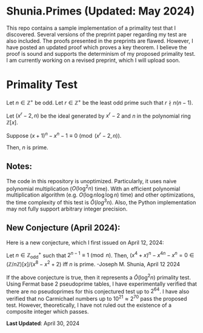 # Shunia.Primes (Updated: May 2024)
This repo contains a sample implementation of a primality test that I discovered. Several versions of the preprint paper regarding my test are also included. The proofs presented in the preprints are flawed. However, I have posted an updated proof which proves a key theorem. I believe the proof is sound and supports the determinism of my proposed primality test. I am currently working on a revised preprint, which I will upload soon.

# Primality Test
Let $n \in \mathbb{Z}^+$ be odd. Let $r \in \mathbb{Z}^+$ be the least odd prime such that $r \nmid n (n-1)$.

Let $(x^r-2, n)$ be the ideal generated by $x^r-2$ and $n$ in the polynomial ring $\mathbb{Z}[x]$.

Suppose $(x+1)^n - x^n - 1 \equiv 0 \pmod{(x^r-2, n)}$.

Then, $n$ is prime.

## Notes:
The code in this repository is unoptimized. Particularly, it uses naive polynomial multiplication ($O(\log^2 n)$ time). With an efficient polynomial multiplication algorithm (e.g. $O(\log n \log \log n)$ time) and other optimizations, the time complexity of this test is $\tilde{O}(log^3 n)$. Also, the Python implementation may not fully support arbitrary integer precision.

## New Conjecture (April 2024):

Here is a new conjecture, which I first issued on April 12, 2024:

Let $n \in \mathbb{Z}_{\text{odd}}^+$ such that $2^{n-1} \equiv 1 \pmod{n}$. Then, $(x^4 + x)^n - x^{4n} - x^n = 0 \in (\mathbb{Z}/n\mathbb{Z})[x]/(x^8 - x^2 + 2)$ iff $n$ is prime. -Joseph M. Shunia, April 12 2024

If the above conjecture is true, then it represents a $\tilde{O}(\log^2 n)$ primality test. Using Fermat base 2 pseudoprime tables, I have experimentally verified that there are no pseudoprimes for this conjectured test up to $2^{64}$. I have also verified that no Carmichael numbers up to $10^{21} \approx 2^{70}$ pass the proposed test. However, theoretically, I have not ruled out the existence of a composite integer which passes. 

**Last Updated**: April 30, 2024
